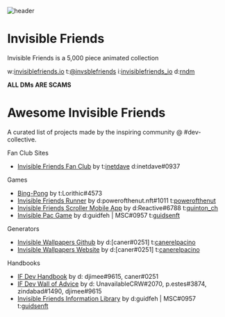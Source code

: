 
![header](https://pbs.twimg.com/profile_banners/1457443615542636545/1641009391/1500x500)

# Invisible Friends
Invisible Friends is a 5,000 piece animated collection

w:[invisiblefriends.io](https://invisiblefriends.io/) 
t:[@invsblefriends](https://twitter.com/InvsbleFriends) 
i:[invisiblefriends_io](https://www.instagram.com/invisiblefriends_io/) 
d:[rndm](https://discord.gg/rndm)

**ALL DMs ARE SCAMS**

# Awesome Invisible Friends
A curated list of projects made by the inspiring community @ #dev-collective.

Fan Club Sites
- [Invisible Friends Fan Club](https://invisiblefc.com/) by t:[inetdave](https://twitter.com/inetdave) d:inetdave#0937

Games
- [Bing-Pong](https://github.com/Invisible-Devs/bing-pong) by t:Lorithic#4573
- [Invisible Friends Runner](https://www.powerofthenut.xyz/) by d:powerofthenut.nft#1011 t:[powerofthenut](https://twitter.com/powerofthenut)
- [Invisible Friends Scroller Mobile App](https://testflight.apple.com/join/p1xTBiS2) by d:Reactive#6788 t:[quinton_ch](https://twitter.com/quinton_ch)
- [Invisible Pac Game](https://www.invisible-pac.xyz/) by d:guidfeh | MSC#0957 t:[guidsenft](https://twitter.com/guidsenft)

Generators
- [Invisible Wallpapers Github](https://github.com/Canerelpacino/inv-wallpapers) by d:[caner#0251] t:[canerelpacino](https://twitter.com/canerelpacino)
- [Invisible Wallpapers Website](http://inv-wallpapers.herokuapp.com/) by d:[caner#0251] t:[canerelpacino](https://twitter.com/canerelpacino)

Handbooks
- [IF Dev Handbook](https://cloud-fern-8be.notion.site/IF-Dev-Handbook-60a3ac9acebc41ef9fa48dbb05f0a75e) by d: djimee#9615, caner#0251
- [IF Dev Wall of Advice](https://cloud-fern-8be.notion.site/IF-Dev-Wall-of-Advice-2710f33b9bda4c0b837f5824e663e2b5) by d: UnavailableCRW#2070, p.estes#3874, zindabad#1490, djimee#9615
- [Invisible Friends Information Library](https://guidsen.notion.site/guidsen/Invisible-friends-information-library-6566eafb29994031bfe5c9ca77322c0d) by d:guidfeh | MSC#0957 t:[guidsenft](https://twitter.com/guidsenft)
